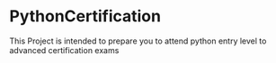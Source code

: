 # PythonCertification
This Project is intended to prepare you to attend python entry level to advanced certification exams
